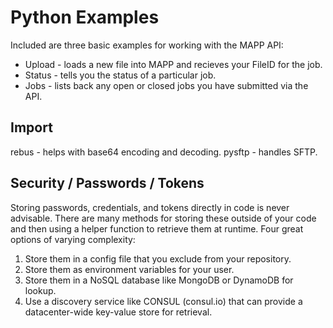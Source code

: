 # Python Examples

Included are three basic examples for working with the MAPP API:
- Upload - loads a new file into MAPP and recieves your FileID for the job.
- Status - tells you the status of a particular job.
- Jobs - lists back any open or closed jobs you have submitted via the API.

## Import

rebus - helps with base64 encoding and decoding.
pysftp - handles SFTP.

## Security / Passwords / Tokens

Storing passwords, credentials, and tokens directly in code is never advisable. 
There are many methods for storing these outside of your code and then using a 
helper function to retrieve them at runtime. Four great options of varying complexity:

1. Store them in a config file that you exclude from your repository.
2. Store them as environment variables for your user.
3. Store them in a NoSQL database like MongoDB or DynamoDB for lookup.
4. Use a discovery service like CONSUL (consul.io) that can provide a datacenter-wide key-value store for retrieval.


